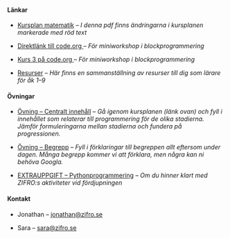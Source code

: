 <!-- Template: Generic Page -->
<!-- Link: /studiedag-alfaskolan/ -->
<!-- Page name: Studiedag Alfaskolan -->
<!-- Page title: {empty} -->
<!-- Header color: 3 #23b293 -->
<!-- Page Text: -->

#### Länkar

- <a href="/media/1072/lgr11-matematik.pdf" target="_blank">Kursplan matematik</a>
  _– I denna pdf finns ändringarna i kursplanen markerade med röd text_

- <a href="https://studio.code.org/s/course3/stage/2/puzzle/1" target="_blank"> Direktlänk till code.org </a> _– För miniworkshop i blockprogrammering_
- <a href="https://studio.code.org/s/course3" target="_blank"> Kurs 3 på code.org </a> _– För miniworkshop i blockprogrammering_

- <a href="/media/1075/resurser.pdf" target="_blank">Resurser</a> _– Här finns en sammanställning av resurser till dig som lärare för åk 1–9_

#### Övningar

- <a href="/media/1074/o-vning-c2a0centralt-inneha-ll.pdf" target="_blank">Övning – Centralt innehåll</a>
  _– Gå igenom kursplanen (länk ovan) och fyll i innehållet som relaterar till programmering för de olika stadierna. Jämför formuleringarna mellan stadierna och fundera på progressionen._

- <a href="/media/1073/o-vning-c2a0begrepp.pdf" target="_blank">Övning – Begrepp</a> _– Fyll i förklaringar till begreppen allt eftersom under dagen. Många begrepp kommer vi att förklara, men några kan ni behöva Googla._

- <a href="/media/1076/extrauppgift-python.pdf" target="_blank">EXTRAUPPGIFT – Pythonprogrammering</a> _– Om du hinner klart med ZIFRO:s aktiviteter vid fördjupningen_

#### Kontakt

- Jonathan – jonathan@zifro.se

- Sara – sara@zifro.se

